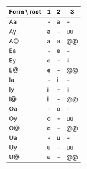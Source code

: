 
| Form \ root | 1   | 2   | 3   |
| ----------- | --- | --- | --- |
| Aa          | -   | a   | -   |
| Ay          | a   | -   | uu  |
| A@          | a   | a   | @@  |
| Ea          | -   | e   | -   |
| Ey          | e   | -   | ii  |
| E@          | e   | -   | @@  |
| Ia          | -   | i   | -   |
| Iy          | i   | -   | ii  |
| I@          | i   | -   | @@  |
| Oa          | -   | o   | -   |
| Oy          | o   | -   | uu  |
| O@          | o   | -   | @@  |
| Ua          | -   | u   | -   |
| Uy          | u   | -   | uu  |
| U@          | u   | -   | @@  |

